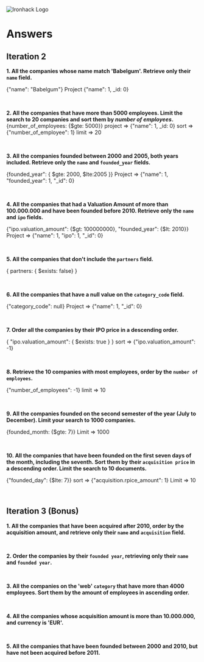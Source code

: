 ![Ironhack Logo](https://i.imgur.com/1QgrNNw.png)

# Answers

## Iteration 2

**1. All the companies whose name match 'Babelgum'. Retrieve only their `name` field.**

{"name": "Babelgum"}
Project {"name": 1, _id: 0}

<br>

**2. All the companies that have more than 5000 employees. Limit the search to 20 companies and sort them by *number of employees*.**
{number_of_employees: {$gte: 5000}}
project => {"name": 1, _id: 0}
sort => {"number_of_employee": 1}
limit => 20

<br>

**3. All the companies founded between 2000 and 2005, both years included. Retrieve only the `name` and `founded_year` fields.**

{founded_year": { $gte: 2000, $lte:2005 }}
Project => {"name": 1, "founded_year": 1, "_id": 0}


<br>

**4. All the companies that had a Valuation Amount of more than 100.000.000 and have been founded before 2010. Retrieve only the `name` and `ipo` fields.**

{"ipo.valuation_amount": {$gt: 100000000}, "founded_year": {$lt: 2010}}
Project => {"name": 1, "ipo": 1, "_id": 0}

<br>

**5. All the companies that don't include the `partners` field.**

{ partners: { $exists: false} }

<br>

**6. All the companies that have a null value on the `category_code` field.**

{"category_code": null}
Project => {"name": 1, "_id": 0}

<br>

**7. Order all the companies by their IPO price in a descending order.**

{ "ipo.valuation_amount": { $exists: true } }
sort => {"ipo.valuation_amount": -1}

<br>

**8. Retrieve the 10 companies with most employees, order by the `number of employees`.**

{"number_of_employees": -1}
limit => 10

<br>

**9. All the companies founded on the second semester of the year (July to December). Limit your search to 1000 companies.**

{founded_month: {$gte: 7}}
Limit => 1000

<br>

**10. All the companies that have been founded on the first seven days of the month, including the seventh. Sort them by their `acquisition price` in a descending order. Limit the search to 10 documents.**

{"founded_day": {$lte: 7}}
sort => {"acquisition.rpice_amount": 1}
Limit => 10

<br>

## Iteration 3 (Bonus)

**1. All the companies that have been acquired after 2010, order by the acquisition amount, and retrieve only their `name` and `acquisition` field.**

<!-- Your Query Goes Here -->

<br>

**2. Order the companies by their `founded year`, retrieving only their `name` and `founded year`.**

<!-- Your Query Goes Here -->

<br>

**3. All the companies on the 'web' `category` that have more than 4000 employees. Sort them by the amount of employees in ascending order.**

<!-- Your Query Goes Here -->

<br>

**4. All the companies whose acquisition amount is more than 10.000.000, and currency is 'EUR'.**

<!-- Your Query Goes Here -->

<br>

**5. All the companies that have been founded between 2000 and 2010, but have not been acquired before 2011.**

<!-- Your Query Goes Here -->

<br>
